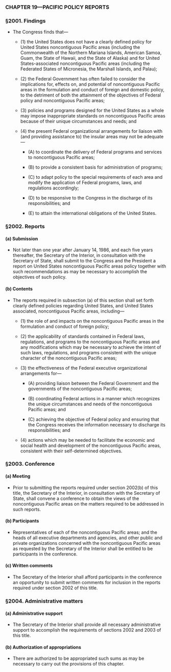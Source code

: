 ### **CHAPTER 19—PACIFIC POLICY REPORTS**

### §2001. Findings
* The Congress finds that—

  * (1) the United States does not have a clearly defined policy for United States noncontiguous Pacific areas (including the Commonwealth of the Northern Mariana Islands, American Samoa, Guam, the State of Hawaii, and the State of Alaska) and for United States-associated noncontiguous Pacific areas (including the Federated States of Micronesia, the Marshall Islands, and Palau);

  * (2) the Federal Government has often failed to consider the implications for, effects on, and potential of noncontiguous Pacific areas in the formulation and conduct of foreign and domestic policy, to the detriment of both the attainment of the objectives of Federal policy and noncontiguous Pacific areas;

  * (3) policies and programs designed for the United States as a whole may impose inappropriate standards on noncontiguous Pacific areas because of their unique circumstances and needs; and

  * (4) the present Federal organizational arrangements for liaison with (and providing assistance to) the insular areas may not be adequate—

    * (A) to coordinate the delivery of Federal programs and services to noncontiguous Pacific areas;

    * (B) to provide a consistent basis for administration of programs;

    * (C) to adapt policy to the special requirements of each area and modify the application of Federal programs, laws, and regulations accordingly;

    * (D) to be responsive to the Congress in the discharge of its responsibilities; and

    * (E) to attain the international obligations of the United States.

### §2002. Reports
#### (a) Submission
* Not later than one year after January 14, 1986, and each five years thereafter, the Secretary of the Interior, in consultation with the Secretary of State, shall submit to the Congress and the President a report on United States noncontiguous Pacific areas policy together with such recommendations as may be necessary to accomplish the objectives of such policy.

#### (b) Contents
* The reports required in subsection (a) of this section shall set forth clearly defined policies regarding United States, and United States associated, noncontiguous Pacific areas, including—

  * (1) the role of and impacts on the noncontiguous Pacific areas in the formulation and conduct of foreign policy;

  * (2) the applicability of standards contained in Federal laws, regulations, and programs to the noncontiguous Pacific areas and any modifications which may be necessary to achieve the intent of such laws, regulations, and programs consistent with the unique character of the noncontiguous Pacific areas;

  * (3) the effectiveness of the Federal executive organizational arrangements for—

    * (A) providing liaison between the Federal Government and the governments of the noncontiguous Pacific areas;

    * (B) coordinating Federal actions in a manner which recognizes the unique circumstances and needs of the noncontiguous Pacific areas; and

    * (C) achieving the objective of Federal policy and ensuring that the Congress receives the information necessary to discharge its responsibilities; and


  * (4) actions which may be needed to facilitate the economic and social health and development of the noncontiguous Pacific areas, consistent with their self-determined objectives.

### §2003. Conference
#### (a) Meeting
* Prior to submitting the reports required under section 2002(b) of this title, the Secretary of the Interior, in consultation with the Secretary of State, shall convene a conference to obtain the views of the noncontiguous Pacific areas on the matters required to be addressed in such reports.

#### (b) Participants
* Representatives of each of the noncontiguous Pacific areas; and the heads of all executive departments and agencies, and other public and private organizations concerned with the noncontiguous Pacific areas as requested by the Secretary of the Interior shall be entitled to be participants in the conference.

#### (c) Written comments
* The Secretary of the Interior shall afford participants in the conference an opportunity to submit written comments for inclusion in the reports required under section 2002 of this title.

### §2004. Administrative matters
#### (a) Administrative support
* The Secretary of the Interior shall provide all necessary administrative support to accomplish the requirements of sections 2002 and 2003 of this title.

#### (b) Authorization of appropriations
* There are authorized to be appropriated such sums as may be necessary to carry out the provisions of this chapter.